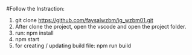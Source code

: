 #Follow the Instraction:
1. git clone https://github.com/faysalwzbm/ig_wzbm01.git
2. After clone the project, open the vscode and open the project folder.
3. run: npm install
4. npm start
5. for creating / updating build file: npm run build 